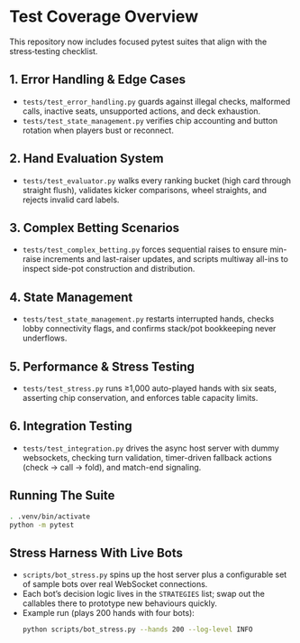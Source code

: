 # Test Coverage Overview

This repository now includes focused pytest suites that align with the stress‑testing checklist.

## 1. Error Handling & Edge Cases
- `tests/test_error_handling.py` guards against illegal checks, malformed calls, inactive seats, unsupported actions, and deck exhaustion.
- `tests/test_state_management.py` verifies chip accounting and button rotation when players bust or reconnect.

## 2. Hand Evaluation System
- `tests/test_evaluator.py` walks every ranking bucket (high card through straight flush), validates kicker comparisons, wheel straights, and rejects invalid card labels.

## 3. Complex Betting Scenarios
- `tests/test_complex_betting.py` forces sequential raises to ensure min-raise increments and last-raiser updates, and scripts multiway all-ins to inspect side-pot construction and distribution.

## 4. State Management
- `tests/test_state_management.py` restarts interrupted hands, checks lobby connectivity flags, and confirms stack/pot bookkeeping never underflows.

## 5. Performance & Stress Testing
- `tests/test_stress.py` runs ≥1,000 auto-played hands with six seats, asserting chip conservation, and enforces table capacity limits.

## 6. Integration Testing
- `tests/test_integration.py` drives the async host server with dummy websockets, checking turn validation, timer-driven fallback actions (check → call → fold), and match-end signaling.

## Running The Suite
```bash
. .venv/bin/activate
python -m pytest
```

## Stress Harness With Live Bots
- `scripts/bot_stress.py` spins up the host server plus a configurable set of sample bots over real WebSocket connections.
- Each bot’s decision logic lives in the `STRATEGIES` list; swap out the callables there to prototype new behaviours quickly.
- Example run (plays 200 hands with four bots):
  ```bash
  python scripts/bot_stress.py --hands 200 --log-level INFO
  ```
